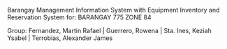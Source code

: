 Barangay Management Information System with Equipment Inventory and Reservation System
for: BARANGAY 775 ZONE 84

Group:
Fernandez, Martin Rafael |
Guerrero, Rowena |
Sta. Ines, Keziah Ysabel |
Terrobias, Alexander James

